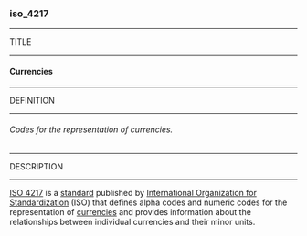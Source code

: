 ### iso_4217



------
TITLE

------

#### Currencies



------
DEFINITION

------

###### Codes for the representation of currencies.



------
DESCRIPTION

------

[ISO 4217](https://en.wikipedia.org/wiki/ISO_4217) is a [standard](https://en.wikipedia.org/wiki/Standardization "Standardization") published by [International Organization for Standardization](https://en.wikipedia.org/wiki/International_Organization_for_Standardization "International Organization for Standardization") (ISO) that defines alpha codes and numeric codes for the representation of [currencies](https://en.wikipedia.org/wiki/Currency "Currency") and provides information about the relationships between individual currencies and their minor units.